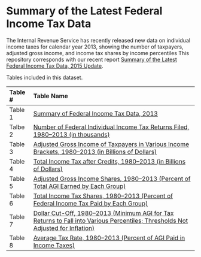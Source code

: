 # Summary of the Latest Federal Income Tax Data

The Internal Revenue Service has recently released new data on individual income taxes for calendar year 2013, showing the number of taxpayers, adjusted gross income, and income tax shares by income percentiles This repository corresponds with our recent report [Summary of the Latest Federal Income Tax Data, 2015 Update](http://taxfoundation.org/article/summary-latest-federal-income-tax-data-2015-update).

Tables included in this dataset.

|Table #  | Table Name     |
| :------------- | :------------- |
| Table 1       | [Summary of Federal Income Tax Data, 2013](https://github.com/TaxFoundation/data/blob/master/federal-income-tax-data-summary/Table%201.csv)       |  
| Talbe 2      | [Number of Federal Individual Income Tax Returns Filed, 1980–2013 (in thousands)](https://github.com/TaxFoundation/data/blob/master/federal-income-tax-data-summary/Table%202.csv)       |
| Table 3      | [Adjusted Gross Income of Taxpayers in Various Income Brackets, 1980–2013 (in Billions of Dollars)](https://github.com/TaxFoundation/data/blob/master/federal-income-tax-data-summary/Table%203.csv)     |
| Table 4       | [Total Income Tax after Credits, 1980–2013 (in Billions of Dollars)](https://github.com/TaxFoundation/data/blob/master/federal-income-tax-data-summary/Table%204.csv)       |
| Table 5    |  [Adjusted Gross Income Shares, 1980–2013 (Percent of Total AGI Earned by Each Group)](https://github.com/TaxFoundation/data/blob/master/federal-income-tax-data-summary/Table%205.csv)       |
| Table 6     | [Total Income Tax Shares, 1980–2013 (Percent of Federal Income Tax Paid by Each Group)](https://github.com/TaxFoundation/data/blob/master/federal-income-tax-data-summary/Table%206.csv)       |
| Table 7       | [Dollar Cut-Off, 1980–2013 (Minimum AGI for Tax Returns to Fall into Various Percentiles; Thresholds Not Adjusted for Inflation)](https://github.com/TaxFoundation/data/blob/master/federal-income-tax-data-summary/Table%207.csv)       |
| Table 8     | [Average Tax Rate, 1980–2013 (Percent of AGI Paid in Income Taxes)](https://github.com/TaxFoundation/data/blob/master/federal-income-tax-data-summary/Table%208.csv)       |
